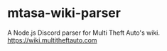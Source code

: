 # mtasa-wiki-parser
A Node.js Discord parser for Multi Theft Auto's wiki. https://wiki.multitheftauto.com